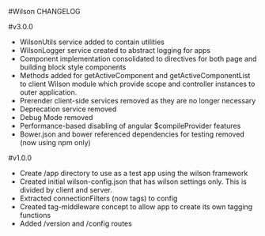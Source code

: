 #Wilson CHANGELOG

#v3.0.0
- WilsonUtils service added to contain utilities
- WilsonLogger service created to abstract logging for apps
- Component implementation consolidated to directives for both page and building block style components
- Methods added for getActiveComponent and getActiveComponentList to client Wilson module which provide scope and
controller instances to outer application.
- Prerender client-side services removed as they are no longer necessary
- Deprecation service removed
- Debug Mode removed
- Performance-based disabling of angular $compileProvider features
- Bower.json and bower referenced dependencies for testing removed (now using npm only)

#v1.0.0
- Create /app directory to use as a test app using the wilson framework
- Created initial wilson-config.json that has wilson settings only. This is divided by client and server.
- Extracted connectionFilters (now tags) to config
- Created tag-middleware concept to allow app to create its own tagging functions
- Added /version and /config routes